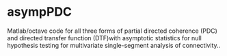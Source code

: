 # asympPDC
Matlab/octave code for all three forms of partial directed coherence (PDC) and directed transfer function (DTF)with asymptotic statistics for null hypothesis testing for multivariate single-segment analysis of connectivity..
